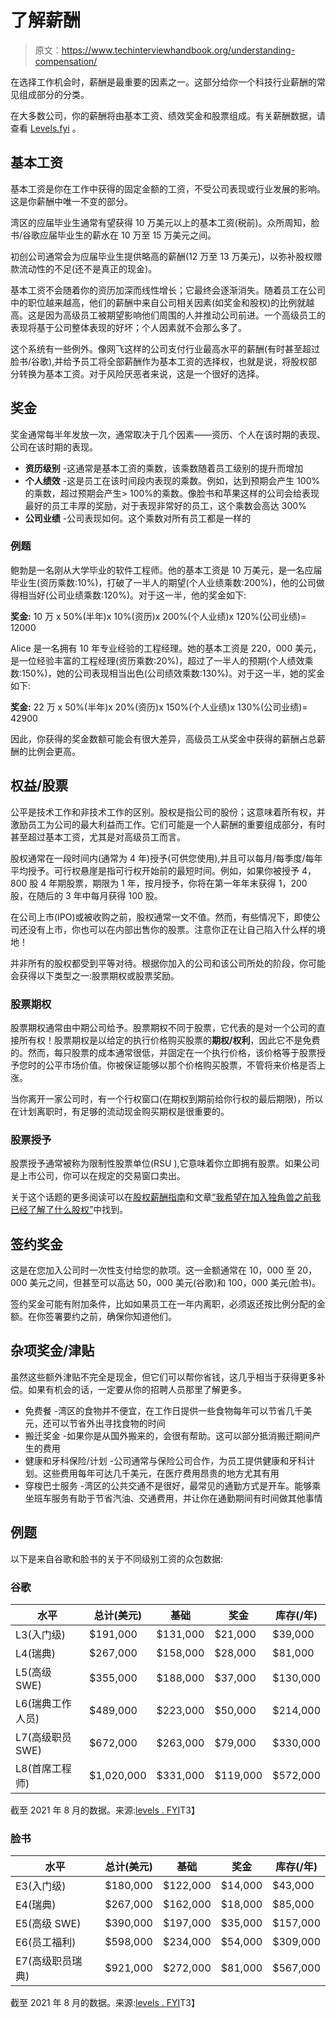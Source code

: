 # 了解薪酬

> 原文：<https://www.techinterviewhandbook.org/understanding-compensation/>



在选择工作机会时，薪酬是最重要的因素之一。这部分给你一个科技行业薪酬的常见组成部分的分类。

在大多数公司，你的薪酬将由基本工资、绩效奖金和股票组成。有关薪酬数据，请查看 [Levels.fyi](https://www.levels.fyi?ref=TechInterviewHandbook&utm_source=techinterviewhandbook&utm_medium=referral&utm_content=website_negotiation) 。

## 基本工资[](#base-salary "Direct link to heading")

基本工资是你在工作中获得的固定金额的工资，不受公司表现或行业发展的影响。这是你薪酬中唯一不变的部分。

湾区的应届毕业生通常有望获得 10 万美元以上的基本工资(税前)。众所周知，脸书/谷歌应届毕业生的薪水在 10 万至 15 万美元之间。

初创公司通常会为应届毕业生提供略高的薪酬(12 万至 13 万美元)，以弥补股权赠款流动性的不足(还不是真正的现金)。

基本工资不会随着你的资历加深而线性增长；它最终会逐渐消失。随着员工在公司中的职位越来越高，他们的薪酬中来自公司相关因素(如奖金和股权)的比例就越高。这是因为高级员工被期望影响他们周围的人并推动公司前进。一个高级员工的表现将基于公司整体表现的好坏；个人因素就不会那么多了。

这个系统有一些例外。像网飞这样的公司支付行业最高水平的薪酬(有时甚至超过脸书/谷歌),并给予员工将全部薪酬作为基本工资的选择权，也就是说，将股权部分转换为基本工资。对于风险厌恶者来说，这是一个很好的选择。

## 奖金[](#bonus "Direct link to heading")

奖金通常每半年发放一次，通常取决于几个因素——资历、个人在该时期的表现、公司在该时期的表现。

*   **资历级别** -这通常是基本工资的乘数，该乘数随着员工级别的提升而增加
*   **个人绩效** -这是员工在该时间段内表现的乘数。例如，达到预期会产生 100%的乘数，超过预期会产生> 100%的乘数。像脸书和苹果这样的公司会给表现最好的员工丰厚的奖励，对于表现非常好的员工，这个乘数会高达 300%
*   **公司业绩** -公司表现如何。这个乘数对所有员工都是一样的

### 例题[](#examples "Direct link to heading")

鲍勃是一名刚从大学毕业的软件工程师。他的基本工资是 10 万美元，是一名应届毕业生(资历乘数:10%)，打破了一半人的期望(个人业绩乘数:200%)，他的公司做得相当好(公司业绩乘数:120%)。对于这一半，他的奖金如下:

**奖金:** 10 万 x 50%(半年)x 10%(资历)x 200%(个人业绩)x 120%(公司业绩)= 12000

Alice 是一名拥有 10 年专业经验的工程经理。她的基本工资是 220，000 美元，是一位经验丰富的工程经理(资历乘数:20%)，超过了一半人的预期(个人绩效乘数:150%)，她的公司表现相当出色(公司绩效乘数:130%)。对于这一半，她的奖金如下:

**奖金:** 22 万 x 50%(半年)x 20%(资历)x 150%(个人业绩)x 130%(公司业绩)= 42900

因此，你获得的奖金数额可能会有很大差异，高级员工从奖金中获得的薪酬占总薪酬的比例会更高。

## 权益/股票[](#equitystocks "Direct link to heading")

公平是技术工作和非技术工作的区别。股权是指公司的股份；这意味着所有权，并激励员工为公司的最大利益而工作。它们可能是一个人薪酬的重要组成部分，有时甚至超过基本工资，尤其是对高级员工而言。

股权通常在一段时间内(通常为 4 年)授予(可供您使用),并且可以每月/每季度/每年平均授予。可行权悬崖是指可行权开始前的最短时间。例如，如果你被授予 4，800 股 4 年期股票，期限为 1 年，按月授予，你将在第一年年末获得 1，200 股，在随后的 3 年中每月获得 100 股。

在公司上市(IPO)或被收购之前，股权通常一文不值。然而，有些情况下，即使公司还没有上市，你也可以在内部出售你的股票。注意你正在让自己陷入什么样的境地！

并非所有的股权都受到平等对待。根据你加入的公司和该公司所处的阶段，你可能会获得以下类型之一:股票期权或股票奖励。

### 股票期权[](#stock-options "Direct link to heading")

股票期权通常由中期公司给予。股票期权不同于股票，它代表的是对一个公司的直接所有权！股票期权是以给定的执行价格购买股票的**期权/权利**，因此它不是免费的。然而，每只股票的成本通常很低，并固定在一个执行价格，该价格等于股票授予您时的公平市场价值。你被保证能够以那个价格购买股票，不管将来价格是否上涨。

当你离开一家公司时，有一个行权窗口(在期权到期前给你行权的最后期限)，所以在计划离职时，有足够的流动现金购买期权是很重要的。

### 股票授予[](#stock-grants "Direct link to heading")

股票授予通常被称为限制性股票单位(RSU ),它意味着你立即拥有股票。如果公司是上市公司，你可以在规定的交易窗口卖出。

关于这个话题的更多阅读可以在[股权薪酬指南](https://github.com/jlevy/og-equity-compensation)和文章[“我希望在加入独角兽之前我已经了解了什么股权”](https://gist.github.com/yossorion/4965df74fd6da6cdc280ec57e83a202d)中找到。

## 签约奖金[](#signing-bonus "Direct link to heading")

这是在您加入公司时一次性支付给您的款项。这一金额通常在 10，000 至 20，000 美元之间，但甚至可以高达 50，000 美元(谷歌)和 100，000 美元(脸书)。

签约奖金可能有附加条件，比如如果员工在一年内离职，必须返还按比例分配的金额。在你签署要约之前，确保你知道他们。

## 杂项奖金/津贴[](#misc-bonusesperks "Direct link to heading")

虽然这些额外津贴不完全是现金，但它们可以帮你省钱，这几乎相当于获得更多补偿。如果有机会的话，一定要从你的招聘人员那里了解更多。

*   免费餐 -湾区的食物并不便宜，在工作日提供一些食物每年可以节省几千美元，还可以节省外出寻找食物的时间
*   搬迁奖金 -如果你是从国外搬来的，会很有帮助。这可以部分抵消搬迁期间产生的费用
*   健康和牙科保险/计划 -公司通常与保险公司合作，为员工提供健康和牙科计划。这些费用每年可达几千美元，在医疗费用昂贵的地方尤其有用
*   穿梭巴士服务 -湾区的公共交通不是很好，最常见的通勤方式是开车。能够乘坐班车服务有助于节省汽油、交通费用，并让你在通勤期间有时间做其他事情

## 例题[](#examples-1 "Direct link to heading")

以下是来自谷歌和脸书的关于不同级别工资的众包数据:

### 谷歌[](#google "Direct link to heading")

| 水平 | 总计(美元) | 基础 | 奖金 | 库存(/年) |
| --- | --- | --- | --- | --- |
| L3(入门级) | $191,000 | $131,000 | $21,000 | $39,000 |
| L4(瑞典) | $267,000 | $158,000 | $28,000 | $81,000 |
| L5(高级 SWE) | $355,000 | $188,000 | $37,000 | $130,000 |
| L6(瑞典工作人员) | $489,000 | $223,000 | $50,000 | $214,000 |
| L7(高级职员 SWE) | $672,000 | $263,000 | $79,000 | $330,000 |
| L8(首席工程师) | $1,020,000 | $331,000 | $119,000 | $572,000 |

截至 2021 年 8 月的数据。来源:[levels . FYI](https://www.levels.fyi/company/Google/salaries/Software-Engineer/?ref=TechInterviewHandbook&utm_source=techinterviewhandbook&utm_medium=referral&utm_content=website_negotiation)T3】

### 脸书[](#facebook "Direct link to heading")

| 水平 | 总计(美元) | 基础 | 奖金 | 库存(/年) |
| --- | --- | --- | --- | --- |
| E3(入门级) | $180,000 | $122,000 | $14,000 | $43,000 |
| E4(瑞典) | $267,000 | $162,000 | $18,000 | $85,000 |
| E5(高级 SWE) | $390,000 | $197,000 | $35,000 | $157,000 |
| E6(员工福利) | $598,000 | $234,000 | $54,000 | $309,000 |
| E7(高级职员瑞典) | $921,000 | $272,000 | $81,000 | $567,000 |

截至 2021 年 8 月的数据。来源:[levels . FYI](https://www.levels.fyi/company/Facebook/salaries/Software-Engineer/?ref=TechInterviewHandbook&utm_source=techinterviewhandbook&utm_medium=referral&utm_content=website_negotiation)T3】

